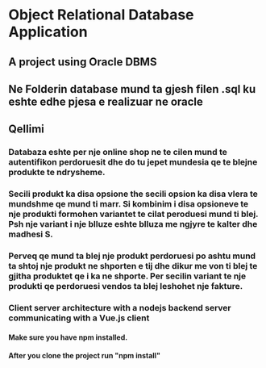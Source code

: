# Object Relational Database Application

## A project using Oracle DBMS

## Ne Folderin database mund ta gjesh filen .sql ku eshte edhe pjesa e realizuar ne oracle

## Qellimi

### Databaza eshte per nje online shop ne te cilen mund te autentifikon perdoruesit dhe do tu jepet mundesia qe te blejne produkte te ndrysheme.

### Secili produkt ka disa opsione the secili opsion ka disa vlera te mundshme qe mund ti marr. Si kombinim i disa opsioneve te nje produkti formohen variantet te cilat peroduesi mund ti blej. Psh nje variant i nje blluze eshte blluza me ngjyre te kalter dhe madhesi S.

### Perveq qe mund ta blej nje produkt perdoruesi po ashtu mund ta shtoj nje produkt ne shporten e tij dhe dikur me von ti blej te gjitha produktet qe i ka ne shporte. Per secilin variant te nje produkti qe perdoruesi vendos ta blej leshohet nje fakture.

### Client server architecture with a nodejs backend server communicating with a Vue.js client

#### Make sure you have npm installed. 
#### After you clone the project run "npm install"
